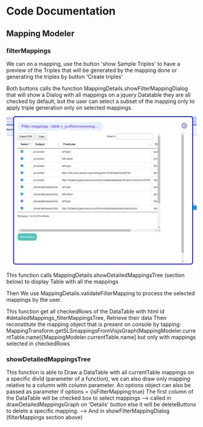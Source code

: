# Code Documentation

## Mapping Modeler

### filterMappings



We can on a mapping, use the button 'show Sample Triples' to have a preview of the Triples that will be generated by the mapping done or generating the triples by button 'Create triples'

Both buttons calls the function MappingDetails.showFilterMappingDialog that will show a Dialog with all mappings on a jquery Datatable they are all checked by default, but the user can select a subset of the mapping only to apply triple generation only on selected mappings.

![alt text](image.png)

This function calls MappingDetails.showDetailedMappingsTree (section below) to display Table with all the mappings 

Then We use MappingDetails.validateFilterMapping to process the selected mappings by the user.

This function get all checkedRows of the DataTable with html id #detailedMappings_filterMappingsTree,
Retrieve their data 
Then reconstitute the mapping object that is present on console by tapping:
MappingTransform.getSLSmappingsFromVisjsGraph(MappingModeler.currentTable.name)[MappingModeler.currentTable.name]
but only with mappings selected in checkedRows

### showDetailedMappingsTree 

This function is able to Draw a DataTable with all currentTable mappings on a specific divId (parameter of a function),
we can also draw only mapping relative to a column with column parameter.
An options object can also be passed as parameter 
if options = {isFilterMapping:true}
The first column of the DataTable will be checked box to select mappings --> called in drawDetailedMappingsGraph on 'Details' button
else it will be deleteButtons to delete a specific mapping. --> And in showFilterMappingDialog (filterMappings section above)



